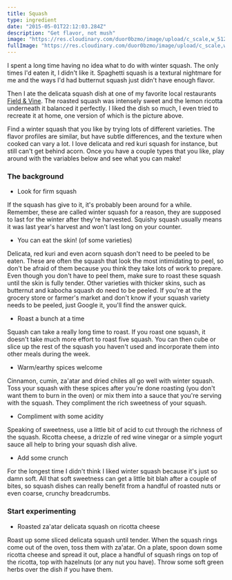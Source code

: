 ```yaml
---
title: Squash
type: ingredient
date: "2015-05-01T22:12:03.284Z"
description: "Get flavor, not mush"
image: "https://res.cloudinary.com/duor0bzmo/image/upload/c_scale,w_512/v1586827687/mikestinykitchen/delicata-top.jpg"
fullImage: "https://res.cloudinary.com/duor0bzmo/image/upload/c_scale,w_1024/v1586827687/mikestinykitchen/delicata-top.jpg"
---
```


I spent a long time having no idea what to do with winter squash. The only times
I'd eaten it, I didn't like it. Spaghetti squash is a textural nightmare for me
and the ways I'd had butternut squash just didn't have enough flavor.

Then I ate the delicata squash dish at one of my favorite local restaurants
[Field & Vine](https://www.fieldandvinesomerville.com/). The roasted squash was
intensely sweet and the lemon ricotta underneath it balanced it perfectly. I
liked the dish so much, I even tried to recreate it at home, one version of
which is the picture above.

Find a winter squash that you like by trying lots of different varieties. The
flavor profiles are similar, but have subtle differences, and the texture when
cooked can vary a lot. I love delicata and red kuri squash for instance, but
still can't get behind acorn. Once you have a couple types that you like, play
around with the variables below and see what you can make!

### The background

- Look for firm squash

If the squash has give to it, it's probably been around for a while. Remember,
these are called winter squash for a reason, they are supposed to last for the
winter after they're harvested. Squishy squash usually means it was last year's
harvest and won't last long on your counter.

- You can eat the skin! (of some varieties)

Delicata, red kuri and even acorn squash don't need to be peeled to be eaten.
These are often the squash that look the most intimidating to peel, so don't be
afraid of them because you think they take lots of work to prepare.
Even though you don't have to peel them, make sure to roast these squash until
the skin is fully tender. Other varieties with thicker skins, such as butternut
and kabocha squash do need to be peeled. If you're at the grocery store or
farmer's market and don't know if your squash variety needs to be peeled, just
Google it, you'll find the answer quick.

- Roast a bunch at a time

Squash can take a really long time to roast. If you roast one squash, it doesn't
take much more effort to roast five squash. You can then cube or slice up the
rest of the squash you haven't used and incorporate them into other meals during
the week.

- Warm/earthy spices welcome

Cinnamon, cumin, za'atar and dried chiles all go well with winter squash. Toss
your squash with these spices after you're done roasting (you don't want them
to burn in the oven) or mix them into a sauce that
you're serving with the squash. They compliment the rich sweetness of your
squash.

- Compliment with some acidity

Speaking of sweetness, use a little bit of acid to cut through the richness of
the squash. Ricotta cheese, a drizzle of red wine vinegar or a simple yogurt
sauce all help to bring your squash dish alive.

- Add some crunch

For the longest time I didn't think I liked winter squash because it's just so
damn soft. All that soft sweetness can get a little bit blah after a couple of
bites, so squash dishes can really benefit from a handful of roasted nuts or
even coarse, crunchy breadcrumbs.

### Start experimenting

- Roasted za'atar delicata squash on ricotta cheese

Roast up some sliced delicata squash until tender. When the squash rings come out
of the oven, toss them with za'atar. On a plate, spoon down some ricotta cheese
and spread it out, place a handful of squash rings on top of the ricotta, top
with hazelnuts (or any nut you have). Throw some soft green herbs over the dish
if you have them.
